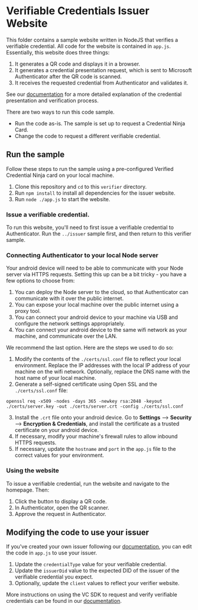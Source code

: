 

# Verifiable Credentials Issuer Website

This folder contains a sample website written in NodeJS that verifies a verifiable credential. All code for the website is contained in `app.js`. Essentially, this website does three things:

1. It generates a QR code and displays it in a browser.
2. It generates a credential presentation request, which is sent to Microsoft Authenticator after the QR code is scanned.
3. It receives the requested credential from Authenticator and validates it.

See our [documentation](https://aka.ms/didfordevs) for a more detailed explanation of the credential presentation and verification process.

There are two ways to run this code sample. 

- Run the code as-is. The sample is set up to request a Credential Ninja Card. 
- Change the code to request a different verifiable credential.


## Run the sample 

Follow these steps to run the sample using a pre-configured Verified Credential Ninja card on your local machine.

1. Clone this repository and `cd` to this `verifier` directory.
2. Run `npm install` to install all dependencies for the issuer website.
3. Run `node ./app.js` to start the website.

### Issue a verifiable credential.

To run this website, you'll need to first issue a verifiable credential to Authenticator. Run the `../issuer` sample first, and then return to this verifier sample.

### Connecting Authenticator to your local Node server

Your android device will need to be able to communicate with your Node server via HTTPS requests. Setting this up can be a bit tricky - you have a few options to choose from:

1. You can deploy the Node server to the cloud, so that Authenticator can communicate with it over the public internet.
2. You can expose your local machine over the public internet using a proxy tool.
3. You can connect your android device to your machine via USB and configure the network settings appropriately.
4. You can connect your android device to the same wifi network as your machine, and communicate over the LAN.

We recommend the last option. Here are the steps we used to do so:

1. Modify the contents of the `./certs/ssl.conf` file to reflect your local environment. Replace the IP addresses with the local IP address of your machine on the wifi network. Optionally, replace the DNS name with the host name of your local machine.
2. Generate a self-signed certificate using Open SSL and the `./certs/ssl.conf` file:

```
openssl req -x509 -nodes -days 365 -newkey rsa:2048 -keyout ./certs/server.key -out ./certs/server.crt -config ./certs/ssl.conf
```

3. Install the `.crt` file onto your android device. Go to **Settings** --> **Security** --> **Encryption & Credentials**, and install the certificate as a trusted certificate on your android device.
4. If necessary, modify your machine's firewall rules to allow inbound HTTPS requests.
5. If necessary, update the `hostname` and `port` in the `app.js` file to the correct values for your environment.

### Using the website

To issue a verifiable credential, run the website and navigate to the homepage. Then:

1. Click the button to display a QR code.
2. In Authenticator, open the QR scanner.
3. Approve the request in Authenticator.    

## Modifying the code to use your issuer

If you've created your own issuer following our [documentation](https://aka.ms/didfordevs), you can edit the code in `app.js` to use your issuer.

1. Update the `credentialType` value for your verifiable credential.
2. Update the `issuerDid` value to the expected DID of the issuer of the verifiable credential you expect.
3. Optionally, update the `client` values to reflect your verifier website.

More instructions on using the VC SDK to request and verify verifiable credentials can be found in our [documentation](https://aka.ms/didfordevs).